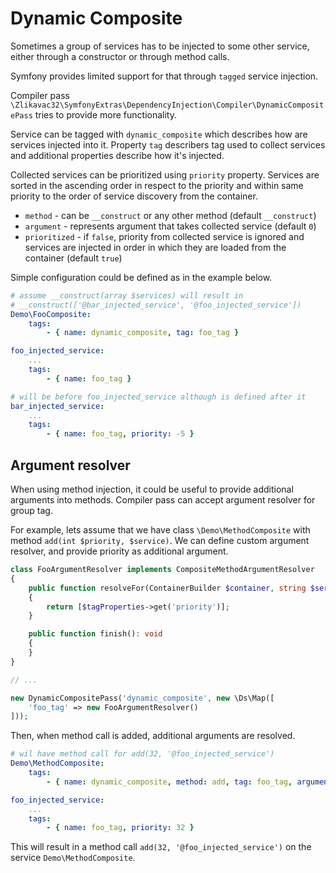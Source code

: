 # Dynamic Composite

Sometimes a group of services has to be injected to some other service, either through a constructor or through method calls.

Symfony provides limited support for that through `tagged` service injection.

Compiler pass `\Zlikavac32\SymfonyExtras\DependencyInjection\Compiler\DynamicCompositePass` tries to provide more functionality.

Service can be tagged with `dynamic_composite` which describes how are services injected into it. Property `tag` describers tag used to collect services and additional properties describe how it's injected.

Collected services can be prioritized using `priority` property. Services are sorted in the ascending order in respect to the priority and within same priority to the order of service discovery from the container.

- `method` - can be `__construct` or any other method (default `__construct`)
- `argument` - represents argument that takes collected service (default `0`)
- `prioritized` - if `false`, priority from collected service is ignored and services are injected in order in which they are loaded from the container (default `true`)

Simple configuration could be defined as in the example below.

```yaml
# assume __construct(array $services) will result in
# __construct(['@bar_injected_service', '@foo_injected_service'])
Demo\FooComposite:
    tags:
        - { name: dynamic_composite, tag: foo_tag }

foo_injected_service:
    ...
    tags:
        - { name: foo_tag }

# will be before foo_injected_service although is defined after it
bar_injected_service:
    ...
    tags:
        - { name: foo_tag, priority: -5 }
```

## Argument resolver

When using method injection, it could be useful to provide additional arguments into methods. Compiler pass can accept argument resolver for group tag.

For example, lets assume that we have class `\Demo\MethodComposite` with method `add(int $priority, $service)`. We can define custom argument resolver, and provide priority as additional argument.

```php
class FooArgumentResolver implements CompositeMethodArgumentResolver
{
    public function resolveFor(ContainerBuilder $container, string $serviceId, Map $tagProperties): array
    {
        return [$tagProperties->get('priority')];
    }

    public function finish(): void
    {
    }
}

// ...

new DynamicCompositePass('dynamic_composite', new \Ds\Map([
    'foo_tag' => new FooArgumentResolver()
]));
```

Then, when method call is added, additional arguments are resolved.

```yaml
# wil have method call for add(32, '@foo_injected_service')
Demo\MethodComposite:
    tags:
        - { name: dynamic_composite, method: add, tag: foo_tag, argument: 1, prioritized: false }

foo_injected_service:
    ...
    tags:
        - { name: foo_tag, priority: 32 }
```

This will result in a method call `add(32, '@foo_injected_service')` on the service `Demo\MethodComposite`.
